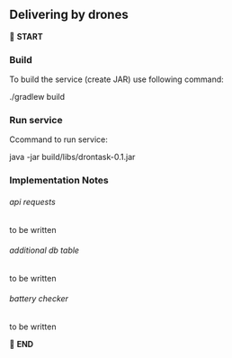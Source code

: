 ## Delivering by drones

:scroll: **START**

### Build

To build the service (create JAR) use following command:

./gradlew build

### Run service

Ccommand to run service:

java -jar build/libs/drontask-0.1.jar

### Implementation Notes

###### api requests

to be written

###### additional db table

to be written

###### battery checker

to be written


:scroll: **END** 
